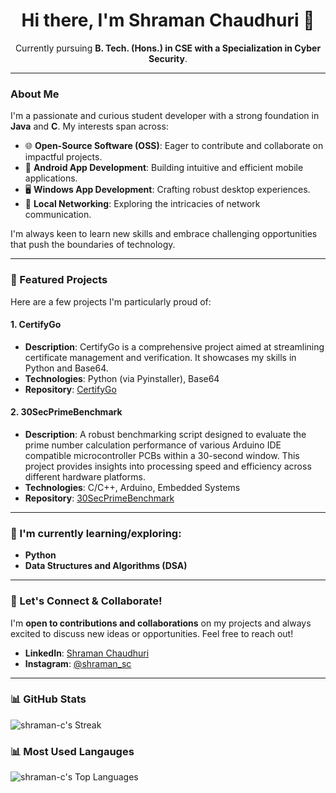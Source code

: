<div align="center">
  <h1>Hi there, I'm Shraman Chaudhuri 👋</h1>
  <p>Currently pursuing <b>B. Tech. (Hons.) in CSE with a Specialization in Cyber Security</b>.</p>
</div>

---

### About Me

I'm a passionate and curious student developer with a strong foundation in **Java** and **C**. My interests span across:

* 🌐 **Open-Source Software (OSS)**: Eager to contribute and collaborate on impactful projects.
* 📱 **Android App Development**: Building intuitive and efficient mobile applications.
* 🖥️ **Windows App Development**: Crafting robust desktop experiences.
* 📡 **Local Networking**: Exploring the intricacies of network communication.

I'm always keen to learn new skills and embrace challenging opportunities that push the boundaries of technology.

---

### 🚀 Featured Projects

Here are a few projects I'm particularly proud of:

#### 1. CertifyGo
* **Description**: CertifyGo is a comprehensive project aimed at streamlining certificate management and verification. It showcases my skills in Python and Base64.
* **Technologies**: Python (via Pyinstaller), Base64
* **Repository**: [CertifyGo](https://github.com/shraman-c/CertifyGo)

#### 2. 30SecPrimeBenchmark
* **Description**: A robust benchmarking script designed to evaluate the prime number calculation performance of various Arduino IDE compatible microcontroller PCBs within a 30-second window. This project provides insights into processing speed and efficiency across different hardware platforms.
* **Technologies**: C/C++, Arduino, Embedded Systems
* **Repository**: [30SecPrimeBenchmark](https://github.com/shraman-c/30SecPrimeBenchmark)

---

### 🌱 I'm currently learning/exploring:

* **Python**
* **Data Structures and Algorithms (DSA)**

---

### 🤝 Let's Connect & Collaborate!

I'm **open to contributions and collaborations** on my projects and always excited to discuss new ideas or opportunities. Feel free to reach out!

* **LinkedIn**: [Shraman Chaudhuri](https://www.linkedin.com/in/shramanchaudhuri)
* **Instagram**: [@shraman_sc](https://www.instagram.com/shraman_sc)

---

### 📊 GitHub Stats
![shraman-c's Streak](https://github-readme-streak-stats.herokuapp.com/?user=shraman-c&theme=vue-dark&hide_border=false)

### 📊 Most Used Langauges
![shraman-c's Top Languages](https://github-readme-stats.vercel.app/api/top-langs/?username=shraman-c&theme=nord&show_icons=true&hide_border=false&layout=compact)

